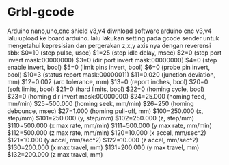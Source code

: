 # Grbl-gcode
Arduino nano,uno,cnc shield v3,v4
diwnload software arduino cnc v3,v4 lalu upload ke board arduino.
lalu lakukan setting pada gcode sender untuk mengetahui kepresisian dan pergerakan z,x,y axis nya dengan reverensi sbb:
$0=10 (step pulse, usec)
$1=25 (step idle delay, msec)
$2=0 (step port invert mask:00000000)
$3=0 (dir port invert mask:00000000)
$4=0 (step enable invert, bool)
$5=0 (limit pins invert, bool)
$6=0 (probe pin invert, bool)
$10=3 (status report mask:00000011)
$11=0.020 (junction deviation, mm)
$12=0.002 (arc tolerance, mm)
$13=0 (report inches, bool)
$20=0 (soft limits, bool)
$21=0 (hard limits, bool)
$22=0 (homing cycle, bool)
$23=0 (homing dir invert mask:00000000)
$24=25.000 (homing feed, mm/min)
$25=500.000 (homing seek, mm/min)
$26=250 (homing debounce, msec)
$27=1.000 (homing pull-off, mm)
$100=250.000 (x, step/mm)
$101=250.000 (y, step/mm)
$102=250.000 (z, step/mm)
$110=500.000 (x max rate, mm/min)
$111=500.000 (y max rate, mm/min)
$112=500.000 (z max rate, mm/min)
$120=10.000 (x accel, mm/sec^2)
$121=10.000 (y accel, mm/sec^2)
$122=10.000 (z accel, mm/sec^2)
$130=200.000 (x max travel, mm)
$131=200.000 (y max travel, mm)
$132=200.000 (z max travel, mm)
